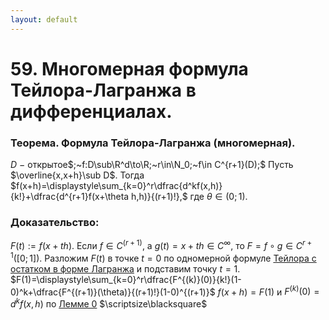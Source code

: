 ```yaml
---
layout: default
---
```

# 59. Многомерная формула Тейлора-Лагранжа в дифференциалах.

### Теорема. Формула Тейлора-Лагранжа (многомерная).
$D~-~$открытое$;~f:D\sub\R^d\to\R;~r\in\N_0;~f\in C^{r+1}(D);$
Пусть $\overline{x,x+h}\sub D$.
Тогда $f(x+h)=\displaystyle\sum_{k=0}^r\dfrac{d^kf(x,h)}{k!}+\dfrac{d^{r+1}f(x+\theta h,h)}{(r+1)!},$ где $\theta\in(0;1)$.

### Доказательство:
$F(t):=f(x+th)$.
Если $f\in C^{(r+1)},$ а $g(t)=x+th\in C^\infty$, то $F=f\circ g\in C^{r+1}\big([0;1]\big)$.
Разложим $F(t)$ в точке $t=0$ по одномерной формуле [Тейлора с остатком в форме Лагранжа](https://www.notion.so/60-10d641f35a50438587937e2d6a5a6da5?pvs=21) и подставим точку $t=1$.
$F(1)=\displaystyle\sum_{k=0}^r\dfrac{F^{(k)}(0)}{k!}(1-0)^k+\dfrac{F^{(r+1)}(\theta)}{(r+1)!}(1-0)^{(r+1)}$
$f(x+h)=F(1)$ и $F^{(k)}(0)=d^kf(x,h)$ по [Леммe 0](23-04-24.md)  $\scriptsize\blacksquare$